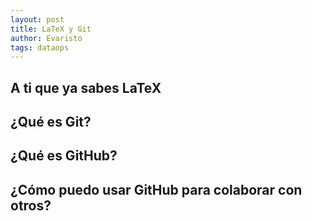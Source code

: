 ```yaml
---
layout: post
title: LaTeX y Git
author: Evaristo
tags: dataops
---
```


## A ti que ya sabes LaTeX

## ¿Qué es Git?

## ¿Qué es GitHub?

## ¿Cómo puedo usar GitHub para colaborar con otros?
